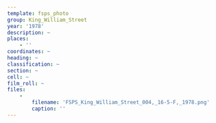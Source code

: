 ```yaml
---
template: fsps_photo
group: King_William_Street
year: '1978'
description: ~
places:
    - ''
coordinates: ~
heading: ~
classification: ~
section: ~
cell: ~
film_roll: ~
files:
    -
        filename: 'FSPS_King_William_Street_004,_16-5-F,_1978.png'
        caption: ''
---
```

